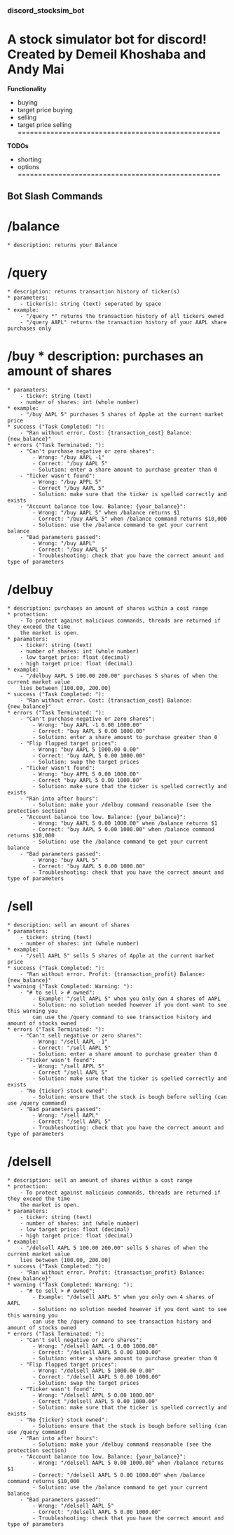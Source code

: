 ### discord_stocksim_bot

A stock simulator bot for discord!
Created by Demeil Khoshaba and Andy Mai
==================================================

**Functionality**

* buying
* target price buying 
* selling
* target price selling
==================================================

**TODOs**

* shorting
* options
==================================================

## Bot Slash Commands

# /balance
    * description: returns your Balance

# /query
    * description: returns transaction history of ticker(s)
    * parameters: 
        - ticker(s): string (text) seperated by space
    * example:
        - "/query *" returns the transaction history of all tickers owned
        - "/query AAPL" returns the transaction history of your AAPL share purchases only
        
# /buy * description: purchases an amount of shares 
    * paramaters: 
        - ticker: string (text)
        - number of shares: int (whole number)
    * example:
        - "/buy AAPL 5" purchases 5 shares of Apple at the current market price
    * success ("Task Completed: "):
        - "Ran without error. Cost: {transaction_cost} Balance: {new_balance}"
    * errors ("Task Terminated: "):
        - "Can't purchase negative or zero shares":
            - Wrong: "/buy AAPL -1"
            - Correct: "/buy AAPL 5"
            - Solution: enter a share amount to purchase greater than 0
        - "Ticker wasn't found":
            - Wrong: "/buy APPL 5"
            - Correct "/buy AAPL 5"
            - Solution: make sure that the ticker is spelled correctly and exists
        - "Account balance too low. Balance: {your_balance}":
            - Wrong: "/buy AAPL 5" when /balance returns $1
            - Correct: "/buy AAPL 5" when /balance command returns $10,000
            - Solution: use the /balance command to get your current balance
        - "Bad parameters passed":
            - Wrong: "/buy AAPL"
            - Correct: "/buy AAPL 5"
            - Troubleshooting: check that you have the correct amount and type of parameters
    
# /delbuy 
    * description: purchases an amount of shares within a cost range
    * protection:
        - To protect against malicious commands, threads are returned if they exceed the time 
        the market is open.
    * paramaters: 
        - ticker: string (text)
        - number of shares: int (whole number)
        - low target price: float (decimal)
        - high target price: float (decimal)
    * example:
        - "/delbuy AAPL 5 100.00 200.00" purchases 5 shares of when the current market value
        lies between [100.00, 200.00]
    * success ("Task Completed: "):
        - "Ran without error. Cost: {transaction_cost} Balance: {new_balance}"
    * errors ("Task Terminated: "):
        - "Can't purchase negative or zero shares":
            - Wrong: "buy AAPL -1 0.00 1000.00"
            - Correct: "buy AAPL 5 0.00 1000.00"
            - Solution: enter a share amount to purchase greater than 0
        - "Flip flopped target prices":
            - Wrong: "buy AAPL 5 1000.00 0.00"
            - Correct: "buy AAPL 5 0.00 1000.00"
            - Solution: swap the target prices 
        - "Ticker wasn't found":
            - Wrong: "buy APPL 5 0.00 1000.00"
            - Correct "buy AAPL 5 0.00 1000.00"
            - Solution: make sure that the ticker is spelled correctly and exists
        - "Ran into after hours":
            - Solution: make your /delbuy command reasonable (see the protection section)
        - "Account balance too low. Balance: {your_balance}":
            - Wrong: "buy AAPL 5 0.00 1000.00" when /balance returns $1
            - Correct: "buy AAPL 5 0.00 1000.00" when /balance command returns $10,000
            - Solution: use the /balance command to get your current balance
        - "Bad parameters passed":
            - Wrong: "buy AAPL 5"
            - Correct: "buy AAPL 5 0.00 1000.00"
            - Troubleshooting: check that you have the correct amount and type of parameters

# /sell 
    * description: sell an amount of shares 
    * paramaters: 
        - ticker: string (text)
        - number of shares: int (whole number)
    * example:
        - "/sell AAPL 5" sells 5 shares of Apple at the current market price
    * success ("Task Completed: "):
        - "Ran without error. Profit: {transaction_profit} Balance: {new_balance}"
    * warning ("Task Completed: Warning: "):
        - "# to sell > # owned":
            - Example: "/sell AAPL 5" when you only own 4 shares of AAPL
            - Solution: no solution needed however if you dont want to see this warning you 
            can use the /query command to see transaction history and amount of stocks owned
    * errors ("Task Terminated: "):
        - "Can't sell negative or zero shares":
            - Wrong: "/sell AAPL -1"
            - Correct: "/sell AAPL 5"
            - Solution: enter a share amount to purchase greater than 0
        - "Ticker wasn't found":
            - Wrong: "/sell APPL 5"
            - Correct "/sell AAPL 5"
            - Solution: make sure that the ticker is spelled correctly and exists
        - "No {ticker} stock owned":
            - Solution: ensure that the stock is bough before selling (can use /query command)
        - "Bad parameters passed":
            - Wrong: "/sell AAPL"
            - Correct: "/sell AAPL 5"
            - Troubleshooting: check that you have the correct amount and type of parameters

# /delsell 
    * description: sell an amount of shares within a cost range
    * protection:
        - To protect against malicious commands, threads are returned if they exceed the time 
        the market is open.
    * paramaters: 
        - ticker: string (text)
        - number of shares: int (whole number)
        - low target price: float (decimal)
        - high target price: float (decimal)
    * example:
        - "/delsell AAPL 5 100.00 200.00" sells 5 shares of when the current market value
        lies between [100.00, 200.00]
    * success ("Task Completed: "):
        - "Ran without error. Profit: {transaction_profit} Balance: {new_balance}"
    * warning ("Task Completed: Warning: "):
        - "# to sell > # owned":
            - Example: "/delsell AAPL 5" when you only own 4 shares of AAPL
            - Solution: no solution needed however if you dont want to see this warning you 
            can use the /query command to see transaction history and amount of stocks owned
    * errors ("Task Terminated: "):
        - "Can't sell negative or zero shares":
            - Wrong: "/delsell AAPL -1 0.00 1000.00"
            - Correct: "/delsell AAPL 5 0.00 1000.00"
            - Solution: enter a share amount to purchase greater than 0
        - "Flip flopped target prices":
            - Wrong: "/delsell AAPL 5 1000.00 0.00"
            - Correct: "/delsell AAPL 5 0.00 1000.00"
            - Solution: swap the target prices 
        - "Ticker wasn't found":
            - Wrong: "/delsell APPL 5 0.00 1000.00"
            - Correct "/delsell AAPL 5 0.00 1000.00"
            - Solution: make sure that the ticker is spelled correctly and exists
        - "No {ticker} stock owned":
            - Solution: ensure that the stock is bough before selling (can use /query command)
        - "Ran into after hours":
            - Solution: make your /delbuy command reasonable (see the protection section)
        - "Account balance too low. Balance: {your_balance}":
            - Wrong: "/delsell AAPL 5 0.00 1000.00" when /balance returns $1
            - Correct: "/delsell AAPL 5 0.00 1000.00" when /balance command returns $10,000
            - Solution: use the /balance command to get your current balance
        - "Bad parameters passed":
            - Wrong: "/delsell AAPL 5"
            - Correct: "/delsell AAPL 5 0.00 1000.00"
            - Troubleshooting: check that you have the correct amount and type of parameters
